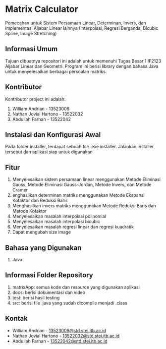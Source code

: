 # Matrix Calculator
Pemecahan untuk Sistem Persamaan Linear, Determinan, Invers, dan Implementasi Aljabar Linear lainnya (Interpolasi, Regresi Berganda, Bicubic Spline, Image Stretching)

## Informasi Umum
Tujuan dibuatnya repositori ini adalah untuk memenuhi Tugas Besar 1 IF2123 Aljabar Linear dan Geometri. Program ini berisi library dengan bahasa Java untuk menyelesaikan berbagai persoalan matriks.

##  Kontributor
Kontributor project ini adalah:
1. William Andrian - 13523006
2. Nathan Jovial Hartono - 13522032
3. Abdullah Farhan - 13522042

## Instalasi dan Konfigurasi Awal

Pada folder installer, terdapat sebuah file .exe installer. Jalankan installer tersebut dan aplikasi siap untuk digunakan


## Fitur
1. Menyelesaikan sistem persamaan linear menggunakan Metode Eliminasi Gauss, Metode Eliminasi Gauss-Jordan, Metode Invers, dan Metode Cramer
2. enghasilkan determinan matriks menggunakan Metode Ekspansi Kofaktor dan Reduksi Baris
3. Menghasilkan invers matriks menggunakan Metode Reduksi Baris dan Metode Kofaktor
4. Menyelesaikan masalah interpolasi polinomial
5. Menyelesaikan masalah interpolasi bicubic
6. Menyelesaikan masalah regresi linear dan regresi kuadratik
7. Dapat mengubah size image

## Bahasa yang Digunakan

1. Java
## Informasi Folder Repository
1. matrixApp: semua kode dan resource yang digunakan aplikasi
2. docs: berisi dokumentasi dan video
3. test: berisi hasil testing
4. src: berisi file .java yang sudah dicompile menjadi .class
##  Kontak
+ William Andrian - 13523006@std.stei.itb.ac.id
+ Nathan Jovial Hartono - 13522032@std.stei.itb.ac.id
+ Abdullah Farhan - 13522042@std.stei.itb.ac.id 
